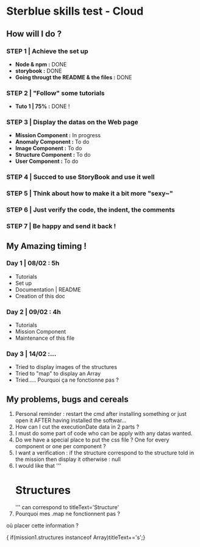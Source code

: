 # Sterblue skills test - Cloud

## How will I do ?

### STEP 1 | Achieve the set up
- **Node & npm :** DONE
- **storybook :** DONE
- **Going througt the README & the files :** DONE

### STEP 2 | "Follow" some tutorials
- **Tuto 1 | 75% :** DONE !

### STEP 3 | Display the datas on the Web page
- **Mission Component :** In progress
- **Anomaly Component :** To do
- **Image Component :** To do
- **Structure Component :** To do
- **User Component :** To do

### STEP 4 | Succed to use StoryBook and use it well

### STEP 5 | Think about how to make it a bit more "sexy~"

### STEP 6 | Just verify the code, the indent, the comments

### STEP 7 | Be happy and send it back !


## My Amazing timing !

### Day 1 | 08/02 : 5h
  - Tutorials
  - Set up
  - Documentation | README
  - Creation of this doc

### Day 2 | 09/02 : 4h
  - Tutorials
  - Mission Component
  - Maintenance of this file

### Day 3 | 14/02 :...
  - Tried to display images of the structures
  - Tried to "map" to display an Array
  - Tried..... Pourquoi ça ne fonctionne pas ?

## My problems, bugs and cereals

1. Personal reminder : restart the cmd after installing something or just open it AFTER having installed the softwar...
2. How can I cut the executionDate data in 2 parts ?
3. I must do some part of code who can be apply with any datas wanted.
4. Do we have a special place to put the css file ? One for every component or one per component ?
5. I want a verification : if the structure correspond to the structure told in the mission then display it otherwise : null
6. I would like that '''<h1>Structures</h1>''' can correspond to titleText='Structure'
7. Pourquoi mes .map ne fonctionnent pas ?


où placer cette information ?

{  if(mission1.structures instanceof Array)titleText+='s';}
